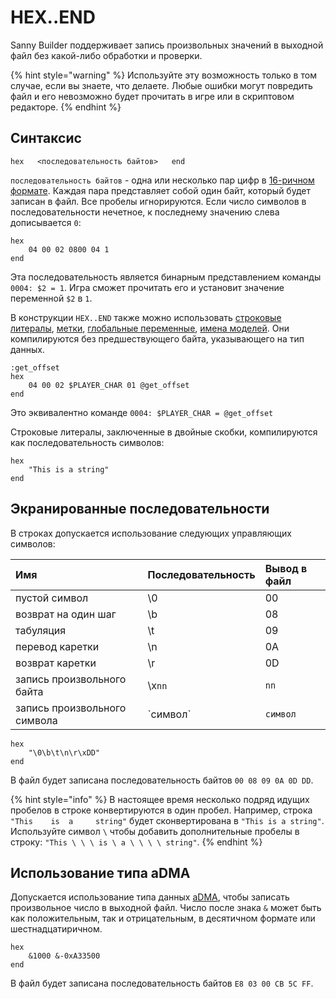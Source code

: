 # HEX..END

Sanny Builder поддерживает запись произвольных значений в выходной файл без какой-либо обработки и проверки.

{% hint style="warning" %}
Используйте эту возможность только в том случае, если вы знаете, что делаете. Любые ошибки могут повредить файл и его невозможно будет прочитать в игре или в скриптовом редакторе.
{% endhint %}

## Синтаксис

`hex  
<последовательность байтов>  
end`

`последовательность байтов` - одна или несколько пар цифр в [16-ричном формате](data-types.md#chisla-v-16-richnom-formate). Каждая пара представляет собой один байт, который будет записан в файл. Все пробелы игнорируются. Если число символов в последовательности нечетное, к последнему значению слева дописывается `0`:

```text
hex
    04 00 02 0800 04 1
end
```

Эта последовательность является бинарным представлением команды `0004: $2 = 1`. Игра сможет прочитать его и установит значение переменной `$2` в `1`.

В конструкции `HEX..END` также можно использовать [строковые литералы](data-types.md#strokovye-literaly), [метки](data-types.md#metki), [глобальные переменные](variables.md#globalnye-peremennye), [имена моделей](data-types.md#imena-modelei). Они компилируются без предшествующего байта, указывающего на тип данных.

```text
:get_offset
hex
    04 00 02 $PLAYER_CHAR 01 @get_offset
end
```

Это эквивалентно команде  `0004: $PLAYER_CHAR = @get_offset`

Строковые литералы, заключенные в двойные скобки, компилируются как последовательность символов:

```text
hex
    "This is a string"
end
```

## Экранированные последовательности

В строках допускается использование следующих управляющих символов:

| Имя | Последовательность | Вывод в файл |
| :--- | :--- | :--- |
| пустой символ | \0 | 00 |
| возврат на один шаг | \b | 08 |
| табуляция | \t | 09 |
| перевод каретки | \n | 0A |
| возврат каретки | \r | 0D |
| запись произвольного байта | \x`nn` | `nn` |
| запись произвольного символа | \`символ` | `символ` |

```text
hex
    "\0\b\t\n\r\xDD"
end
```

В файл будет записана последовательность байтов `00 08 09 0A 0D DD`.

{% hint style="info" %}
В настоящее время несколько подряд идущих пробелов в строке конвертируются в один пробел. Например, строка `"This    is  a     string"` будет сконвертирована в `"This is a string"`. Используйте символ `\` чтобы добавить дополнительные пробелы в строку: `"This \ \ \ is \ a \ \ \ \ string"`.
{% endhint %}

## Использование типа aDMA

Допускается использование типа данных [aDMA](data-types.md#peremennye), чтобы записать произвольное число в выходной файл. Число после знака `&` может быть как положительным, так и отрицательным, в десятичном формате или шестнадцатиричном.

```text
hex
    &1000 &-0xA33500 
end
```

В файл будет записана последовательность байтов `E8 03 00 CB 5C FF`.


